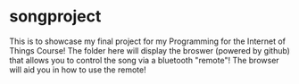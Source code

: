 # songproject
This is to showcase my final project for my Programming for the Internet of Things Course!
The folder here will display the broswer (powered by github) that allows you to control the song via a bluetooth "remote"!
The browser will aid you in how to use the remote!
